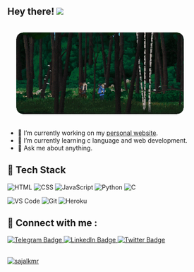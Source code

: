## Hey there! <img src="https://media.giphy.com/media/hvRJCLFzcasrR4ia7z/giphy.gif" width="20px">


<br>

<div id="header" align="left">
  <img src="Gif/hiking-rounded.gif" width="380" hspace="20"/>
</div>

<br>

- 🔭 I’m currently working on my <a href="https://sajalkmr.github.io"> personal website</a>.
- 🌱 I’m currently learning c language and web development.
- 💬 Ask me about anything.




## 💼 Tech Stack

![HTML](https://img.shields.io/badge/HTML5-E34F26?style=for-the-badge&logo=html5&logoColor=white) ![CSS](https://img.shields.io/badge/-css3-1572B6?&style=for-the-badge&logo=css3&logoColor=white) ![JavaScript](https://img.shields.io/badge/-javascript-F7DF1E?&style=for-the-badge&logo=javascript&logoColor=black)
![Python](https://img.shields.io/badge/python-3776AB?style=for-the-badge&logo=python&logoColor=white) ![C](https://img.shields.io/badge/c-00599C?style=for-the-badge&logo=c&logoColor=white)

![VS Code](https://img.shields.io/badge/-VSCode-007ACC?&style=for-the-badge&logo=visual-studio-code&logoColor=white) ![Git](https://img.shields.io/badge/-Git-F05032?&style=for-the-badge&logo=git&logoColor=white) ![Heroku](https://img.shields.io/badge/Heroku-430098?style=for-the-badge&logo=heroku&logoColor=white)


## 💬 Connect with me : 
<!---
<a href="https://www.linkedin.com/in/shubhangi-m/">
  <img src="https://cdn.worldvectorlogo.com/logos/linkedin-icon-2.svg" title="Linkedin" alt="Linkedin Account" width="30"/>
</a>
<a href="https://twitter.com/mshubhangi12">
  <img src="https://cdn.worldvectorlogo.com/logos/twitter-6.svg" title="Twitter" alt="Twitter Account" width="40"/>
</a>
<a href="mailto:mshubhangi3110@gmail.com">
  <img src="https://cdn.worldvectorlogo.com/logos/gmail-icon-2.svg" title="Gmail" alt="Gmail Account" width="40"/>
</a>
--->  


 
<div id="badges">
  <a href="https://t.me/sajalkmr" target="_blank" rel="noopener noreferrer">
    <img src="https://img.shields.io/badge/-Telegram-red?color=blue&logo=telegram&logoColor=black" alt="Telegram Badge"/>
  </a>
  
  <a href="https://www.linkedin.com/in/sajalkmr/" target="_blank">
    <img src="https://img.shields.io/badge/LinkedIn-blue?style=flat-square&logo=linkedin&logoColor=white" alt="LinkedIn Badge"/>
  </a>
  
   <a href="https://twitter.com/sajalkmr18" target="_blank">
    <img src="https://img.shields.io/badge/Twitter-blue?style=flat-square&logo=twitter&logoColor=white" alt="Twitter Badge"/>
  </a>
  <br></br>
  <p align="left"> <a href="https://github.com/sajalkmr"><img src="https://komarev.com/ghpvc/?username=sajalkmr&label=Profile%20views&color=0e75b6&style=flat" alt="sajalkmr" /></a> </p>
  
  
<!---
  <a href="">
    <img src="https://img.shields.io/badge/Twitter-blue?style=flat-square&logo=twitter&logoColor=white" alt="Twitter Badge"/>
  </a>
--->  
  </div>
  
 
